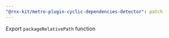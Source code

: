 ```yaml
---
"@rnx-kit/metro-plugin-cyclic-dependencies-detector": patch
---
```


Export `packageRelativePath` function
